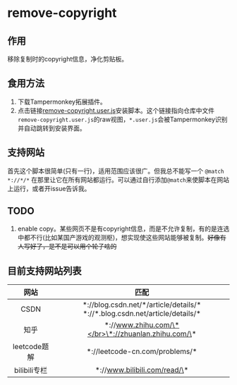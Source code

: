 # remove-copyright

## 作用

移除复制时的copyright信息，净化剪贴板。

## 食用方法

1. 下载Tampermonkey拓展插件。
2. 点击链接[remove-copyright.user.js](https://github.com/SoraShu/remove-copyright/raw/main/remove-copyright.user.js)安装脚本。这个链接指向仓库中文件`remove-copyright.user.js`的raw视图，`*.user.js`会被Tampermonkey识别并自动跳转到安装界面。

## 支持网站

首先这个脚本很简单(只有一行)，适用范围应该很广。但我总不能写一个 `@match *://*/*` 在那里让它在所有网站都运行。可以通过自行添加`@match`来使脚本在网站上运行，或者开issue告诉我。

## TODO

1. enable copy。某些网页不是有copyright信息，而是不允许复制，有的是连选中都不行(比如某国产游戏的观测枢)，想实现使这些网站能够被复制。~~好像有人写好了，是不是可以用个轮子啥的~~

## 目前支持网站列表

|网站|匹配|
|:--:|:--:|
|CSDN|\*://blog.csdn.net/\*/article/details/\*</br>\*://\*.blog.csdn.net/article/details/\*|
|知乎|\*://www.zhihu.com/\*</br>\*://zhuanlan.zhihu.com/\*|
|leetcode题解|\*://leetcode-cn.com/problems/\*|
|bilibili专栏|\*://www.bilibili.com/read/\*|
